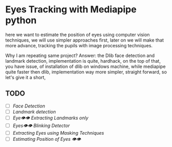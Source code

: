 # Eyes Tracking with Mediapipe python

here we want to estimate the position of eyes using computer vision techniques, we will use simpler approaches first, later on we will make that more advance, tracking the pupils with image processing techniques.

Why I am repeating same project?
Answer: the Dlib face detection and landmark detection, implementation is quite, hardhack, on the top of that, you have issue, of installation of dlib on windows machine, while mediapipe quite faster then dlib, implementation way more simpler, straight forward, so let's give it a short, 


## TODO 

- [ ] *Face Detection*
- [ ] *Landmark detection*
- [ ] *Eye:eye::eye: Extracting Landmarks only*
- [ ] *Eyes:eye::eye: Blinking Detector*
- [ ] *Extracting Eyes using Masking Techniques*
- [ ] *Estimating Position of Eyes :eye::eye:*